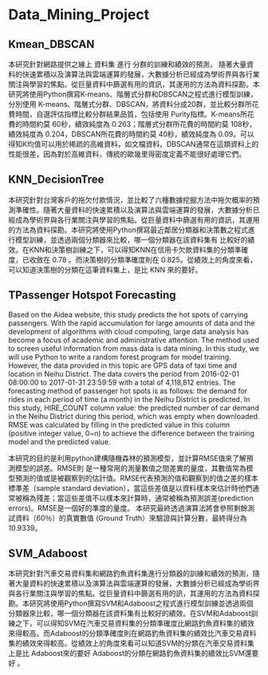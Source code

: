 # Data_Mining_Project

Kmean_DBSCAN
------------

本研究針對網路提供之線上 資料集 進行 分群的訓練和績效的預測， 隨著大量資料的快速累積以及演算法與雲端運算的發展，大數據分析已經成為學術界與各行業關注與學習的焦點。從巨量資料中篩選有用的資訊，其運用的方法為資料探勘。本研究將使用Python撰寫K-means、階層式分群和DBSCAN之程式進行模型訓練，分別使用 K-means、階層式分群、DBSCAN，將資料分成20群，並比較分群所花費時間，自選評估指標比較分群結果品質，包括使用 Purity指標。K-means所花費的時間約莫 60秒，績效純度為 0.263；階層式分群所花費的時間約莫 108秒，績效純度為 0.204，DBSCAN所花費的時間約莫 40秒，績效純度為 0.09。可以得知K均值可以用於稀疏的高維資料，如文檔資料。DBSCAN通常在這類資料上的性能很差，因為對於高維資料，傳統的歐幾里得密度定義不能很好處理它們。


KNN_DecisionTree
------------
本研究針對台灣客戶的拖欠付款情況，並比較了六種數據挖掘方法中拖欠概率的預測準確性。隨著大量資料的快速累積以及演算法與雲端運算的發展，大數據分析已經成為學術界與各行業關注與學習的焦點。從巨量資料中篩選有用的資訊，其運用的方法為資料探勘。本研究將使用Python撰寫最近鄰居分類器和決策數之程式進行模型訓練，並透過兩個分類器來比較，哪一個分類器在該資料集有 比較好的績效。在KNN和決策樹訓練之下，可以得知KNN在信用卡欠款資料集的分類準確度，已收斂在 0.78 。而決策樹的分類準確度則在 0.825。從績效上的角度來看，可以知道決策樹的分類在這筆資料集上，是比 KNN 來的要好。


TPassenger Hotspot Forecasting 
------------
Based on the Aidea website, this study predicts the hot spots of carrying passengers. With the rapid accumulation for large amounts of data and the development of algorithms with cloud computing, large data analysis has become a focus of academic and administrative attention. The method used to screen useful information from mass data is data mining. In this study, we will use Python to write a random forest program for model training. However, the data provided in this topic are GPS data of taxi time and location in Neihu District. The data covers the period from 2016-02-01 08:00:00 to 2017-01-31 23:59:59 with a total of 4,118,812 entries. The forecasting method of passenger hot spots is as follows: the demand for rides in each period of time (a month) in the Neihu District is predicted. In this study, HIRE_COUNT column value: the predicted number of car demand in the Neihu District during this period, which was empty when downloaded. RMSE was calculated by filling in the predicted value in this column (positive integer value, 0~n) to achieve the difference between the training model and the predicted value.

本研究的目的是利用python建構隨機森林的預測模型，並計算RMSE值來了解預測模型的誤差。RMSE則 是一種常用的測量數值之間差異的量度，其數值常為模型預測的值或是被觀察到的估計值。RMSE代表預測的值和觀察到的值之差的樣本標準差（sample standard deviation），當這些差值是以資料樣本來估計時他們通常被稱為殘差；當這些差值不以樣本來計算時，通常被稱為預測誤差(prediction errors)。RMSE是一個好的準度的量度。 本研究最終透過演算法將會參照剩餘測試資料（60％）的真實數值 (Ground Truth）來驗證與計算分數，最終得分為 10.9339。



SVM_Adaboost
------------
本研究針對汽車交易資料集和網路釣魚資料集進行分類器的訓練和績效的預測，隨著大量資料的快速累積以及演算法與雲端運算的發展，大數據分析已經成為學術界與各行業關注與學習的焦點。從巨量資料中篩選有用的訊，其運用的方法為資料探勘。本研究將使用Python撰寫SVM和Adaboost之程式進行模型訓練並透過兩個分類器來比較，哪一個分類器在該資料集有比較好的績效。在SVM和Adaboost訓練之下，可以得知SVM在汽車交易資料集的分類準確度比網路釣魚資料集的績效來得較高。而Adaboost的分類準確度則在網路釣魚資料集的績效比汽車交易資料集的績效來得較高。從績效上的角度來看可以知道SVM的分類在汽車交易資料集上是比 Adaboost來的要好 Adaboost的分類在網路釣魚資料集的績效比SVM還要好 。
